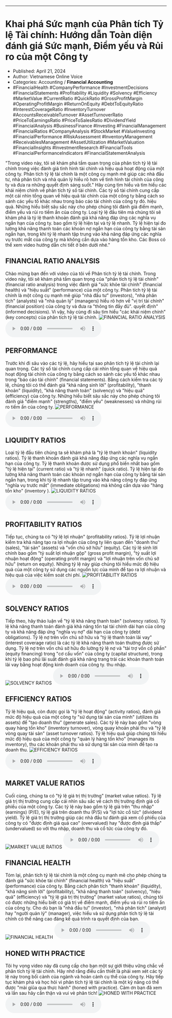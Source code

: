 
---

# Khai phá Sức mạnh của Phân tích Tỷ lệ Tài chính: Hướng dẫn Toàn diện đánh giá Sức mạnh, Điểm yếu và Rủi ro của một Công ty

- Published: April 21, 2024
- Author: Vietnamese Online Voice
- Categories: Accounting / **Financial Accounting**
- #FinancialHealth #CompanyPerformance #InvestmentDecisions #FinancialStatements #Profitability #Liquidity #Solvency #Efficiency #MarketValue #CurrentRatio #QuickRatio #GrossProfitMargin #OperatingProfitMargin #ReturnOnEquity #DebtToEquityRatio #InterestCoverageRatio #InventoryTurnover #AccountsReceivableTurnover #AssetTurnoverRatio #PriceToEarningsRatio #PriceToSalesRatio #DividendYield #FinancialAnalysis #BusinessFinance #Investing #FinancialManagement #FinancialRatios #CompanyAnalysis #StockMarket #ValueInvesting #FinancialPerformance #RiskAssessment #InventoryManagement #ReceivablesManagement #AssetUtilization #MarketValuation #FinancialInsights #InvestmentResearch #FinancialTools #FinancialPerformanceIndicators #FinancialStatementAnalysis

"Trong video này, tôi sẽ khám phá tầm quan trọng của phân tích tỷ lệ tài chính trong việc đánh giá tình hình tài chính và hiệu quả hoạt động của một công ty. Phân tích tỷ lệ tài chính là một công cụ mạnh mẽ giúp các nhà đầu tư, nhà phân tích và nhà quản lý hiểu rõ hơn về tình hình tài chính của công ty và đưa ra những quyết định sáng suốt." Hãy cùng tìm hiểu và tìm hiểu các khái niệm chính về phân tích tỷ số tài chính. Các tỷ số tài chính cung cấp một cái nhìn tổng quan về hiệu quả tài chính của một công ty bằng cách so sánh các yếu tố khác nhau trong báo cáo tài chính của công ty đó. hiệu quả. Những hiểu biết sâu sắc này cho phép chúng tôi đánh giá điểm mạnh, điểm yếu và rủi ro tiềm ẩn của công ty. Loại tỷ lệ đầu tiên mà chúng tôi sẽ khám phá là tỷ lệ thanh khoản đánh giá khả năng đáp ứng các nghĩa vụ ngắn hạn của công ty. bao gồm tỷ lệ hiện tại và tỷ lệ nhanh. Tỷ lệ hiện tại đo lường khả năng thanh toán các khoản nợ ngắn hạn của công ty bằng tài sản ngắn hạn, trong khi tỷ lệ nhanh tập trung vào khả năng đáp ứng các nghĩa vụ trước mắt của công ty mà không cần dựa vào hàng tồn kho. Các Boss có thể xem video hướng dẫn chi tiết ở bên dưới nhé."


## FINANCIAL RATIO ANALYSIS

Chào mừng bạn đến với video của tôi về Phân tích tỷ lệ tài chính. Trong video này, tôi sẽ khám phá tầm quan trọng của "phân tích tỷ lệ tài chính" (financial ratio analysis) trong việc đánh giá "sức khỏe tài chính" (financial health) và "hiệu suất" (performance) của một công ty. Phân tích tỷ lệ tài chính là một công cụ mạnh mẽ giúp "nhà đầu tư" (investors), "nhà phân tích" (analysts) và "nhà quản lý" (managers) hiểu rõ hơn về "vị trí tài chính" (financial position) của công ty và đưa ra "thông tin đầy đủ". quyết định" (informed decisions). Vì vậy, hãy cùng đi sâu tìm hiểu "các khái niệm chính" (key concepts) của phân tích tỷ lệ tài chính.
![FINANCIAL RATIO ANALYSIS](https://http-archiver-apis-production-80.schnworks.com/storage/images/transitions/2024-04-21/transition-19698026607-Montserrat-Thin-283593.jpg)
<audio controls>
    <source src="https://http-archiver-apis-production-80.schnworks.com/storage/audio/file-55586181368.mp3" type="audio/mpeg">
</audio>



## PERFORMANCE

Trước khi đi sâu vào các tỷ lệ, hãy hiểu tại sao phân tích tỷ lệ tài chính lại quan trọng. Các tỷ số tài chính cung cấp cái nhìn tổng quan về hiệu quả hoạt động tài chính của công ty bằng cách so sánh các yếu tố khác nhau trong "báo cáo tài chính" (financial statements). Bằng cách kiểm tra các tỷ lệ, chúng tôi có thể đánh giá "khả năng sinh lời" (profitability), "thanh khoản" (liquidity), "khả năng thanh toán" (solvency) và "hiệu quả" (efficiency) của công ty. Những hiểu biết sâu sắc này cho phép chúng tôi đánh giá "điểm mạnh" (strengths), "điểm yếu" (weaknesses) và những rủi ro tiềm ẩn của công ty.
![PERFORMANCE](https://http-archiver-apis-production-80.schnworks.com/storage/images/transitions/2024-04-21/transition--13248223925-Montserrat-Black-9C27B0.jpg)
<audio controls>
    <source src="https://http-archiver-apis-production-80.schnworks.com/storage/audio/file-24866934408.mp3" type="audio/mpeg">
</audio>



## LIQUIDITY RATIOS

Loại tỷ lệ đầu tiên chúng ta sẽ khám phá là "tỷ lệ thanh khoản" (liquidity ratios). Tỷ lệ thanh khoản đánh giá khả năng đáp ứng các nghĩa vụ ngắn hạn của công ty. Tỷ lệ thanh khoản được sử dụng phổ biến nhất bao gồm "tỷ lệ hiện tại" (current ratio) và "tỷ lệ nhanh" (quick ratio). Tỷ lệ hiện tại đo lường khả năng thanh toán các khoản nợ ngắn hạn của công ty bằng tài sản ngắn hạn, trong khi tỷ lệ nhanh tập trung vào khả năng công ty đáp ứng "nghĩa vụ trước mắt" (immediate obligations) mà không cần dựa vào "hàng tồn kho" (inventory ).
![LIQUIDITY RATIOS](https://http-archiver-apis-production-80.schnworks.com/storage/images/transitions/2024-04-21/transition-21739245183-Montserrat-SemiBold-512DA8.jpg)
<audio controls>
    <source src="https://http-archiver-apis-production-80.schnworks.com/storage/audio/file-15166148266.mp3" type="audio/mpeg">
</audio>



## PROFITABILITY RATIOS

Tiếp tục, chúng ta có "tỷ lệ lợi nhuận" (profitability ratios). Tỷ lệ lợi nhuận kiểm tra khả năng tạo ra lợi nhuận của công ty liên quan đến "doanh thu" (sales), "tài sản" (assets) và "vốn chủ sở hữu" (equity). Các tỷ lệ sinh lời chính bao gồm "tỷ suất lợi nhuận gộp" (gross profit margin), "tỷ suất lợi nhuận hoạt động" (operating profit margin) và "lợi nhuận trên vốn chủ sở hữu" (return on equity). Những tỷ lệ này giúp chúng tôi hiểu mức độ hiệu quả của một công ty sử dụng các nguồn lực của mình để tạo ra lợi nhuận và hiệu quả của việc kiểm soát chi phí.
![PROFITABILITY RATIOS](https://http-archiver-apis-production-80.schnworks.com/storage/images/transitions/2024-04-21/transition--7988441975-Montserrat-SemiBold-673AB7.jpg)
<audio controls>
    <source src="https://http-archiver-apis-production-80.schnworks.com/storage/audio/file-10743217600.mp3" type="audio/mpeg">
</audio>



## SOLVENCY RATIOS

Tiếp theo, hãy thảo luận về "tỷ lệ khả năng thanh toán" (solvency ratios). Tỷ lệ khả năng thanh toán đánh giá khả năng tồn tại tài chính dài hạn của công ty và khả năng đáp ứng "nghĩa vụ nợ" dài hạn của công ty (debt obligations). Tỷ lệ nợ trên vốn chủ sở hữu và "tỷ lệ thanh toán lãi vay" (interest coverage ratio) là các tỷ lệ khả năng thanh toán thường được sử dụng. Tỷ lệ nợ trên vốn chủ sở hữu đo lường tỷ lệ nợ và "tài trợ vốn cổ phần" (equity financing) trong "cơ cấu vốn" của công ty (capital structure), trong khi tỷ lệ bao phủ lãi suất đánh giá khả năng trang trải các khoản thanh toán lãi vay bằng hoạt động kinh doanh của công ty. thu nhập.
![SOLVENCY RATIOS](https://http-archiver-apis-production-80.schnworks.com/storage/images/transitions/2024-04-21/transition--5047295943-Montserrat-ExtraBold-512DA8.jpg)
<audio controls>
    <source src="https://http-archiver-apis-production-80.schnworks.com/storage/audio/file-42452492644.mp3" type="audio/mpeg">
</audio>



## EFFICIENCY RATIOS

Tỷ lệ hiệu quả, còn được gọi là "tỷ lệ hoạt động" (activity ratios), đánh giá mức độ hiệu quả của một công ty "sử dụng tài sản của mình" (utilizes its assets) để "tạo doanh thu" (generate sales). Các tỷ lệ này bao gồm "vòng quay hàng tồn kho" (inventory turnover), vòng quay khoản phải thu và "tỷ lệ vòng quay tài sản" (asset turnover ratios). Tỷ lệ hiệu quả giúp chúng tôi hiểu mức độ hiệu quả của một công ty "quản lý hàng tồn kho" (manages its inventory), thu các khoản phải thu và sử dụng tài sản của mình để tạo ra doanh thu.
![EFFICIENCY RATIOS](https://http-archiver-apis-production-80.schnworks.com/storage/images/transitions/2024-04-21/transition-22749965161-Montserrat-Medium-880E4F.jpg)
<audio controls>
    <source src="https://http-archiver-apis-production-80.schnworks.com/storage/audio/file-2155720728.mp3" type="audio/mpeg">
</audio>



## MARKET VALUE RATIOS

Cuối cùng, chúng ta có "tỷ lệ giá trị thị trường" (market value ratios). Tỷ lệ giá trị thị trường cung cấp cái nhìn sâu sắc về cách thị trường định giá cổ phiếu của một công ty. Các tỷ lệ này bao gồm tỷ lệ giá trên "thu nhập" (earnings) (P/E), tỷ lệ giá trên doanh thu (P/S) và "lợi tức cổ tức" (dividend yield). Tỷ lệ giá trị thị trường giúp các nhà đầu tư đánh giá xem cổ phiếu của công ty có "được định giá quá cao" (overvalued) hay "được định giá thấp" (undervalued) so với thu nhập, doanh thu và cổ tức của công ty đó.
![MARKET VALUE RATIOS](https://http-archiver-apis-production-80.schnworks.com/storage/images/transitions/2024-04-21/transition-57857155105-Montserrat-Medium-673AB7.jpg)
<audio controls>
    <source src="https://http-archiver-apis-production-80.schnworks.com/storage/audio/file-11715122348.mp3" type="audio/mpeg">
</audio>



## FINANCIAL HEALTH

Tóm lại, phân tích tỷ lệ tài chính là một công cụ mạnh mẽ cho phép chúng ta đánh giá "sức khỏe tài chính" (financial health) và "hiệu suất" (performance) của công ty. Bằng cách phân tích "thanh khoản" (liquidity), "khả năng sinh lời" (profitability), "khả năng thanh toán" (solvency), "hiệu quả" (efficiency) và "tỷ lệ giá trị thị trường" (market value ratios), chúng tôi có được những hiểu biết có giá trị về điểm mạnh, điểm yếu và rủi ro tiềm ẩn của công ty. Cho dù bạn là "nhà đầu tư" (investor), "nhà phân tích" (analyst) hay "người quản lý" (manager), việc hiểu và sử dụng phân tích tỷ lệ tài chính có thể nâng cao đáng kể quá trình ra quyết định của bạn.
![FINANCIAL HEALTH](https://http-archiver-apis-production-80.schnworks.com/storage/images/transitions/2024-04-21/transition--8156585627-Montserrat-Regular-880E4F.jpg)
<audio controls>
    <source src="https://http-archiver-apis-production-80.schnworks.com/storage/audio/file-11975792870.mp3" type="audio/mpeg">
</audio>



## HONED WITH PRACTICE

Tôi hy vọng video này đã cung cấp cho bạn một sự giới thiệu vững chắc về phân tích tỷ lệ tài chính. Hãy nhớ rằng điều cần thiết là phải xem xét các tỷ lệ này trong bối cảnh của ngành và hoàn cảnh cụ thể của công ty. Hãy tiếp tục khám phá và học hỏi vì phân tích tỷ lệ tài chính là một kỹ năng có thể được "mài giũa qua thực hành" (honed with practice). Cảm ơn bạn đã xem và lần sau hãy cẩn thận và vui vẻ phân tích!
![HONED WITH PRACTICE](https://http-archiver-apis-production-80.schnworks.com/storage/images/transitions/2024-04-21/transition--20120713125-Montserrat-Regular-004895.jpg)
<audio controls>
    <source src="https://http-archiver-apis-production-80.schnworks.com/storage/audio/file-31462640511.mp3" type="audio/mpeg">
</audio>

